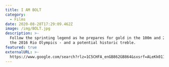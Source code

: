 ```yaml
---
title: I AM BOLT
category:
  - Films
date: 2020-08-28T17:29:09.462Z
image: /img/BOLT.jpg
description: >-
  Follow the sprinting legend as he prepares for gold in the 100m and 200m at
  the 2016 Rio Olympics - and a potential historic treble.
featured: true
externalURL: >-
  https://www.google.com/search?rlz=1C5CHFA_enGB862GB864&sxsrf=ALeKk011L4sKbgmk4Y61hE-RL5XNpntvWg%3A1600809232189&ei=EGlqX6yQC6uZ1fAPht2ugA4&q=chatbot+componet++style+guide&oq=chatbot+componet++style+guide&gs_lcp=CgZwc3ktYWIQAzoECAAQRzoECCMQJzoECCEQClDvFVjHM2DKNmgAcAF4AIABVogB7gWSAQIxMJgBAKABAaoBB2d3cy13aXrIAQjAAQE&sclient=psy-ab&ved=0ahUKEwis2IyN1_3rAhWrTBUIHYauC-AQ4dUDCA0&uact=5
---
```


